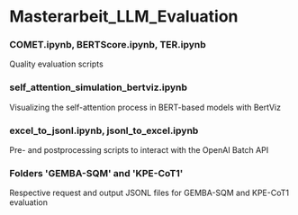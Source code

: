 # Masterarbeit_LLM_Evaluation

### COMET.ipynb, BERTScore.ipynb, TER.ipynb
Quality evaluation scripts

### self_attention_simulation_bertviz.ipynb
Visualizing the self-attention process in BERT-based models with BertViz

### excel_to_jsonl.ipynb, jsonl_to_excel.ipynb
Pre- and postprocessing scripts to interact with the OpenAI Batch API

### Folders 'GEMBA-SQM' and 'KPE-CoT1'
Respective request and output JSONL files for GEMBA-SQM and KPE-CoT1 evaluation
